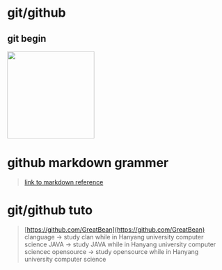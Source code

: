 # git/github
## git begin
<img src="https://octodex.github.com/images/welcometocat.png" height="200">



# github markdown grammer
>[link to markdown reference](https://guidcales.github.com/features/mastering-markdown/)



 
# git/github tuto
>[https://github.com/GreatBean](https://github.com/GreatBean)
clanguage -> study clan while in Hanyang university computer science JAVA -> study JAVA while in Hanyang university computer sciencec
opensource -> study opensource while in Hanyang university computer science
